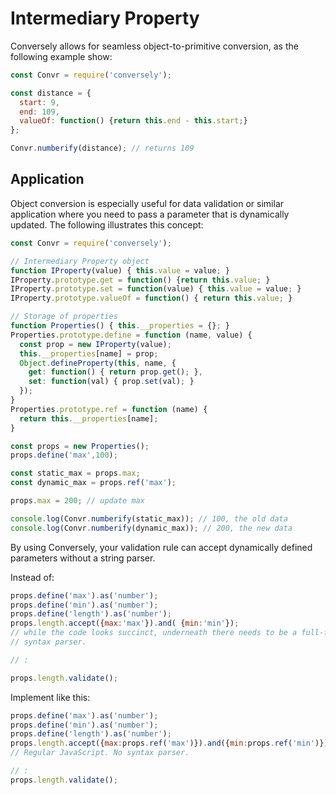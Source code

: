 # Intermediary Property
Conversely allows for seamless object-to-primitive conversion, as the
following example show:

```JavaScript
const Convr = require('conversely');

const distance = {
  start: 9,
  end: 109,
  valueOf: function() {return this.end - this.start;}
};

Convr.numberify(distance); // returns 109
```
## Application

Object conversion is especially useful for data validation or similar
application where you need to pass a parameter that is dynamically updated.
The following illustrates this concept:

```JavaScript
const Convr = require('conversely');

// Intermediary Property object
function IProperty(value) { this.value = value; }
IProperty.prototype.get = function() {return this.value; }
IProperty.prototype.set = function(value) { this.value = value; }
IProperty.prototype.valueOf = function() { return this.value; }

// Storage of properties
function Properties() { this.__properties = {}; }
Properties.prototype.define = function (name, value) {
  const prop = new IProperty(value);
  this.__properties[name] = prop;
  Object.defineProperty(this, name, {
    get: function() { return prop.get(); },
    set: function(val) { prop.set(val); }
  });
}
Properties.prototype.ref = function (name) {
  return this.__properties[name];
}

const props = new Properties();
props.define('max',100);

const static_max = props.max;
const dynamic_max = props.ref('max');

props.max = 200; // update max

console.log(Convr.numberify(static_max)); // 100, the old data
console.log(Convr.numberify(dynamic_max)); // 200, the new data
```

By using Conversely, your validation rule can accept dynamically defined
parameters without a string parser.

Instead of:
```JavaScript
props.define('max').as('number');
props.define('min').as('number');
props.define('length').as('number');
props.length.accept({max:'max'}).and( {min:'min'});
// while the code looks succinct, underneath there needs to be a full-fledged
// syntax parser.

// :

props.length.validate();
```
Implement like this:
```JavaScript
props.define('max').as('number');
props.define('min').as('number');
props.define('length').as('number');
props.length.accept({max:props.ref('max')}).and({min:props.ref('min')});
// Regular JavaScript. No syntax parser.

// :
props.length.validate();

```
